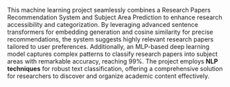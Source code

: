 This machine learning project seamlessly combines a Research Papers Recommendation System and Subject Area Prediction to enhance research accessibility and categorization. By leveraging advanced sentence transformers for embedding generation and cosine similarity for precise recommendations, the system suggests highly relevant research papers tailored to user preferences. Additionally, an MLP-based deep learning model captures complex patterns to classify research papers into subject areas with remarkable accuracy, reaching 99%. The project employs **NLP techniques** for robust text classification, offering a comprehensive solution for researchers to discover and organize academic content effectively.
